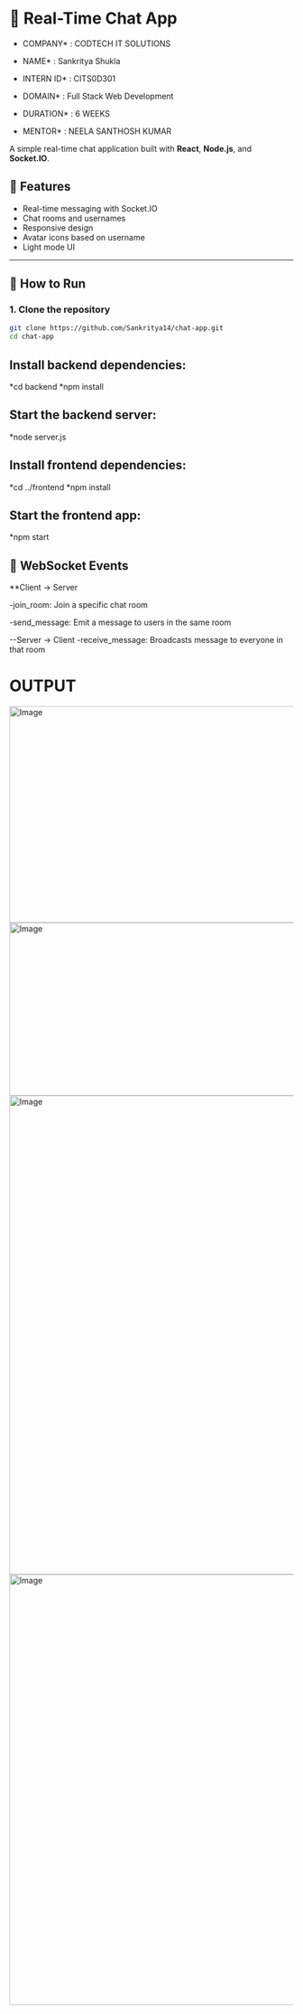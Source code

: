# 💬 Real-Time Chat App

* COMPANY* : CODTECH IT SOLUTIONS

* NAME* : Sankritya Shukla

* INTERN ID* : CITS0D301

* DOMAIN* : Full Stack Web Development
 
* DURATION* : 6 WEEKS

* MENTOR* : NEELA SANTHOSH KUMAR

A simple real-time chat application built with **React**, **Node.js**, and **Socket.IO**.

## 🚀 Features

* Real-time messaging with Socket.IO
* Chat rooms and usernames
* Responsive design
* Avatar icons based on username
* Light mode UI

---

## 📁 How to Run

### 1. Clone the repository

```bash
git clone https://github.com/Sankritya14/chat-app.git
cd chat-app
```
## Install backend dependencies:

*cd backend
*npm install

##  Start the backend server:

*node server.js

## Install frontend dependencies:

*cd ../frontend
*npm install

## Start the frontend app:

*npm start


## 📡 WebSocket Events

**Client → Server

-join_room: Join a specific chat room

-send_message: Emit a message to users in the same room

--Server → Client
-receive_message: Broadcasts message to everyone in that room

# OUTPUT

<img width="938" height="383" alt="Image" src="https://github.com/user-attachments/assets/403288d4-5648-4c1c-b415-e70c4e534021" />
<img width="891" height="306" alt="Image" src="https://github.com/user-attachments/assets/05c24aeb-fc50-4ebb-a887-972195d6d1f2" />
<img width="882" height="847" alt="Image" src="https://github.com/user-attachments/assets/da26b296-33e3-41be-ba99-b4dde1fe4d1b" />
<img width="873" height="762" alt="Image" src="https://github.com/user-attachments/assets/22da48d4-9a2b-4b51-b0ee-edf48caa23d4" />





